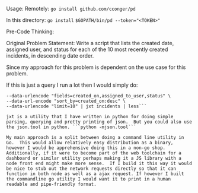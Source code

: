 Usage:
Remotely:
```go install github.com/cconger/pd```

In this directory: 
```go install```
```$GOPATH/bin/pd --token="<TOKEN>"```

Pre-Code Thinking:

  Original Problem Statement:
  Write a script that lists the created date, assigned user, and status for each of the 10 most recently created incidents, in descending date order.

  Since my approach for this problem is dependent on the use case for this problem.

  If this is just a query I run a lot then I would simply do:

  ```curl https://webdemo.pagerduty.com/api/v1/incidents -H 'Authorization: Token token=$TOKEN' -X GET \
  --data-urlencode "fields=created_on,assigned_to_user,status" \
  --data-url-encode "sort_by=created_on:desc" \
  --data-urlencode "limit=10" | jxt incidents | less```

  jxt is a utility that I have written in python for doing simple parsing, querying and pretty printing of json.  But you could also use the json.tool in python. ```python -mjson.tool```

  My main approach is a split between doing a command line utility in Go.  This would allow relatively easy distribution as a binary, however I would be apprehensive doing this in a non-go shop.  Additionally, if it were to become part of the web toolchain for a dashboard or similar utility perhaps making it a JS library with a node front end might make more sense.  If I build it this way it would be nice to stub out the network requests directly so that it can function in both node as well as a ajax request. If however I built the commandline go utility I would want it to print in a human readable and pipe-friendly format.
